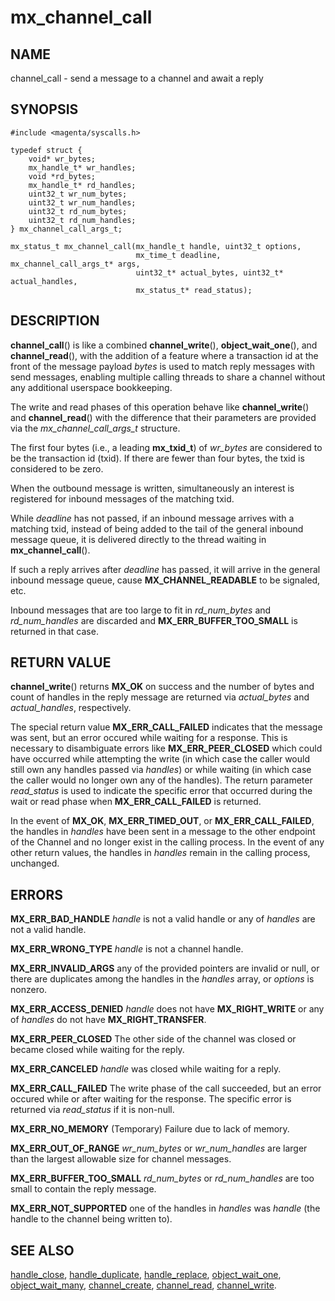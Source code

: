 # mx_channel_call

## NAME

channel_call - send a message to a channel and await a reply

## SYNOPSIS

```
#include <magenta/syscalls.h>

typedef struct {
    void* wr_bytes;
    mx_handle_t* wr_handles;
    void *rd_bytes;
    mx_handle_t* rd_handles;
    uint32_t wr_num_bytes;
    uint32_t wr_num_handles;
    uint32_t rd_num_bytes;
    uint32_t rd_num_handles;
} mx_channel_call_args_t;

mx_status_t mx_channel_call(mx_handle_t handle, uint32_t options,
                            mx_time_t deadline, mx_channel_call_args_t* args,
                            uint32_t* actual_bytes, uint32_t* actual_handles,
                            mx_status_t* read_status);
```

## DESCRIPTION

**channel_call**() is like a combined **channel_write**(), **object_wait_one**(),
and **channel_read**(), with the addition of a feature where a transaction id at
the front of the message payload *bytes* is used to match reply messages with send
messages, enabling multiple calling threads to share a channel without any additional
userspace bookkeeping.

The write and read phases of this operation behave like **channel_write**() and
**channel_read**() with the difference that their parameters are provided via the
*mx_channel_call_args_t* structure.

The first four bytes (i.e., a leading **mx_txid_t**) of
*wr_bytes* are considered to be the transaction id (txid).  If there
are fewer than four bytes, the txid is considered to be zero.

When the outbound message is written, simultaneously an interest is registered
for inbound messages of the matching txid.

While *deadline* has not passed, if an inbound message arrives with a matching txid,
instead of being added to the tail of the general inbound message queue, it is delivered
directly to the thread waiting in **mx_channel_call**().

If such a reply arrives after *deadline* has passed, it will arrive in the general
inbound message queue, cause **MX_CHANNEL_READABLE** to be signaled, etc.

Inbound messages that are too large to fit in *rd_num_bytes* and *rd_num_handles*
are discarded and **MX_ERR_BUFFER_TOO_SMALL** is returned in that case.


## RETURN VALUE

**channel_write**() returns **MX_OK** on success and the number of bytes and
count of handles in the reply message are returned via *actual_bytes* and
*actual_handles*, respectively.

The special return value **MX_ERR_CALL_FAILED** indicates that the message was
sent, but an error occured while waiting for a response.  This is necessary
to disambiguate errors like **MX_ERR_PEER_CLOSED** which could have occurred
while attempting the write (in which case the caller would still own any handles
passed via *handles*) or while waiting (in which case the caller would no longer
own any of the handles).  The return parameter *read_status* is used to indicate
the specific error that occurred during the wait or read phase when **MX_ERR_CALL_FAILED**
is returned.

In the event of **MX_OK**, **MX_ERR_TIMED_OUT**, or **MX_ERR_CALL_FAILED**, the
handles in *handles* have been sent in a message to the other endpoint of the
Channel and no longer exist in the calling process.  In the event of any other
return values, the handles in *handles* remain in the calling process, unchanged.

## ERRORS

**MX_ERR_BAD_HANDLE**  *handle* is not a valid handle or any of *handles*
are not a valid handle.

**MX_ERR_WRONG_TYPE**  *handle* is not a channel handle.

**MX_ERR_INVALID_ARGS**  any of the provided pointers are invalid or null,
or there are duplicates among the handles in the *handles* array,
or *options* is nonzero.

**MX_ERR_ACCESS_DENIED**  *handle* does not have **MX_RIGHT_WRITE** or
any of *handles* do not have **MX_RIGHT_TRANSFER**.

**MX_ERR_PEER_CLOSED**  The other side of the channel was closed or became
closed while waiting for the reply.

**MX_ERR_CANCELED**  *handle* was closed while waiting for a reply.

**MX_ERR_CALL_FAILED**  The write phase of the call succeeded, but an error occured
while or after waiting for the response.  The specific error is returned via
*read_status* if it is non-null.

**MX_ERR_NO_MEMORY**  (Temporary) Failure due to lack of memory.

**MX_ERR_OUT_OF_RANGE**  *wr_num_bytes* or *wr_num_handles* are larger than the
largest allowable size for channel messages.

**MX_ERR_BUFFER_TOO_SMALL**  *rd_num_bytes* or *rd_num_handles* are too small
to contain the reply message.

**MX_ERR_NOT_SUPPORTED**  one of the handles in *handles* was *handle*
(the handle to the channel being written to).

## SEE ALSO

[handle_close](handle_close.md),
[handle_duplicate](handle_duplicate.md),
[handle_replace](handle_replace.md),
[object_wait_one](object_wait_one.md),
[object_wait_many](object_wait_many.md),
[channel_create](channel_create.md),
[channel_read](channel_read.md),
[channel_write](channel_write.md).
